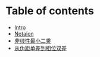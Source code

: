 # Table of contents

* [Intro](README.md)
* [Notaion](notaion.md)
* [非线性最小二乘](fei-xian-xing-zui-xiao-er-cheng.md)
* [从伪距单差到相位双差](design-matrix-evolution.md)
